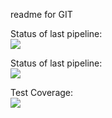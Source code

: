 readme for GIT

Status of last pipeline: <br>
<img src="https://github.com/Dmitriy-Muchanovskiy/test_git_actions/workflows/CI-CD-gitactions-to-AWS-ElasticBeanstalk/badge.svg?branch-master"><br>


Status of last pipeline: <br>
<img src="https://github.com/Dmitriy-Muchanovskiy/test_git_actions/workflows/MY-CI-CD/badge.svg?branch-master"><br>

Test Coverage: <br>
![](https://img.shields.io/endpoint?url=https://gist.githubusercontent.com/Dmitriy-Muchanovskiy/c83c475ed2cec0990f4c8964a465b236/raw/cover_badge_2.json)

